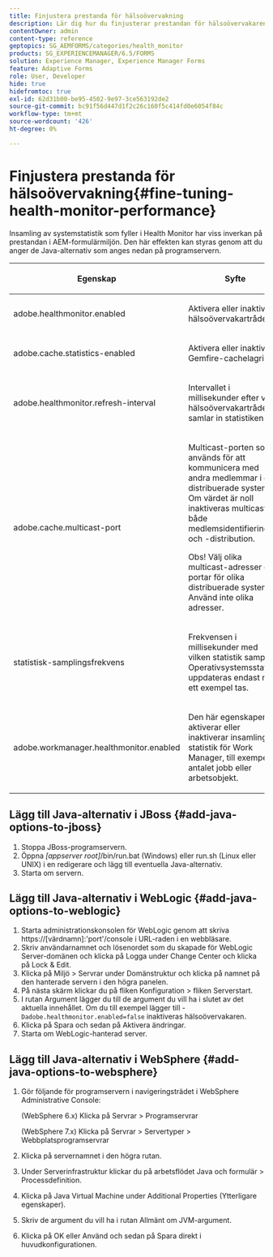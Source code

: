 ```yaml
---
title: Finjustera prestanda för hälsoövervakning
description: Lär dig hur du finjusterar prestandan för hälsoövervakaren. Styr systemstatistiken som påverkar formulärmiljöns prestanda med JAVA-inställningsalternativet.
contentOwner: admin
content-type: reference
geptopics: SG_AEMFORMS/categories/health_monitor
products: SG_EXPERIENCEMANAGER/6.5/FORMS
solution: Experience Manager, Experience Manager Forms
feature: Adaptive Forms
role: User, Developer
hide: true
hidefromtoc: true
exl-id: 62d31b00-be95-4502-9e97-3ce563192de2
source-git-commit: bc91f56d447d1f2c26c160f5c414fd0e6054f84c
workflow-type: tm+mt
source-wordcount: '426'
ht-degree: 0%

---
```


# Finjustera prestanda för hälsoövervakning{#fine-tuning-health-monitor-performance}

Insamling av systemstatistik som fyller i Health Monitor har viss inverkan på prestandan i AEM-formulärmiljön. Den här effekten kan styras genom att du anger de Java-alternativ som anges nedan på programservern.

<table>
 <thead>
  <tr>
   <th><p>Egenskap</p></th>
   <th><p>Syfte</p></th>
   <th><p>Standardvärde</p></th>
  </tr>
 </thead>
 <tbody>
  <tr>
   <td><p>adobe.healthmonitor.enabled</p></td>
   <td><p>Aktivera eller inaktivera hälsoövervakartråden</p></td>
   <td><p>true</p></td>
  </tr>
  <tr>
   <td><p>adobe.cache.statistics-enabled</p></td>
   <td><p>Aktivera eller inaktivera Gemfire-cachelagring</p></td>
   <td><p>true</p></td>
  </tr>
  <tr>
   <td><p>adobe.healthmonitor.refresh-interval</p></td>
   <td><p>Intervallet i millisekunder efter vilket hälsoövervakartråden samlar in statistiken</p></td>
   <td><p>10 minuter (600 000 millisekunder)</p></td>
  </tr>
  <tr>
   <td><p>adobe.cache.multicast-port</p></td>
   <td><p>Multicast-porten som används för att kommunicera med andra medlemmar i det distribuerade systemet. Om värdet är noll inaktiveras multicast för både medlemsidentifiering och -distribution. </p><p>Obs! Välj olika multicast-adresser och portar för olika distribuerade system. Använd inte olika adresser.</p></td>
   <td><p>Inget standardvärde. Giltiga värden är från 0 till 65535.</p></td>
  </tr>
  <tr>
   <td><p>statistisk-samplingsfrekvens</p></td>
   <td><p>Frekvensen i millisekunder med vilken statistik samplas. Operativsystemsstatistik uppdateras endast när ett exempel tas.</p></td>
   <td><p>600000</p></td>
  </tr>
  <tr>
   <td><p>adobe.workmanager.healthmonitor.enabled</p></td>
   <td><p>Den här egenskapen aktiverar eller inaktiverar insamling av statistik för Work Manager, till exempel antalet jobb eller arbetsobjekt.</p></td>
   <td><p>true</p></td>
  </tr>
 </tbody>
</table>

## Lägg till Java-alternativ i JBoss {#add-java-options-to-jboss}

1. Stoppa JBoss-programservern.
1. Öppna *[appserver root]*/bin/run.bat (Windows) eller run.sh (Linux eller UNIX) i en redigerare och lägg till eventuella Java-alternativ.
1. Starta om servern.

## Lägg till Java-alternativ i WebLogic {#add-java-options-to-weblogic}

1. Starta administrationskonsolen för WebLogic genom att skriva https://[värdnamn]:&#39;port&#39;/console i URL-raden i en webbläsare.
1. Skriv användarnamnet och lösenordet som du skapade för WebLogic Server-domänen och klicka på Logga under Change Center och klicka på Lock &amp; Edit.
1. Klicka på Miljö > Servrar under Domänstruktur och klicka på namnet på den hanterade servern i den högra panelen.
1. På nästa skärm klickar du på fliken Konfiguration > fliken Serverstart.
1. I rutan Argument lägger du till de argument du vill ha i slutet av det aktuella innehållet. Om du till exempel lägger till - `Dadobe.healthmonitor.enabled=false` inaktiveras hälsoövervakaren.
1. Klicka på Spara och sedan på Aktivera ändringar.
1. Starta om WebLogic-hanterad server.

## Lägg till Java-alternativ i WebSphere {#add-java-options-to-websphere}

1. Gör följande för programservern i navigeringsträdet i WebSphere Administrative Console:

   (WebSphere 6.x) Klicka på Servrar > Programservrar

   (WebSphere 7.x) Klicka på Servrar > Servertyper > Webbplatsprogramservrar

1. Klicka på servernamnet i den högra rutan.
1. Under Serverinfrastruktur klickar du på arbetsflödet Java och formulär > Processdefinition.
1. Klicka på Java Virtual Machine under Additional Properties (Ytterligare egenskaper).
1. Skriv de argument du vill ha i rutan Allmänt om JVM-argument.
1. Klicka på OK eller Använd och sedan på Spara direkt i huvudkonfigurationen.
